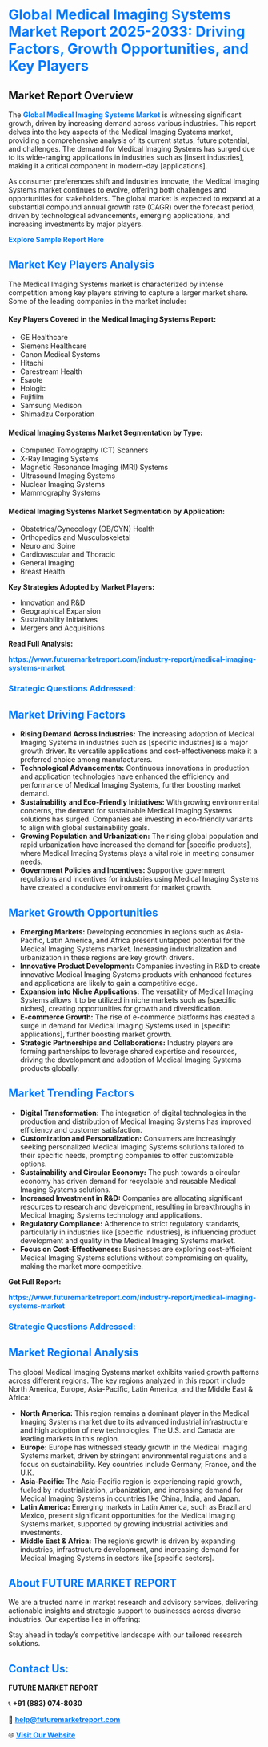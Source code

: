 <h1 style="color: #007BFF;">Global Medical Imaging Systems Market Report 2025-2033: Driving Factors, Growth Opportunities, and Key Players</h1>

<section id="overview">
<h2>Market Report Overview</h2>
<p>The <a href="https://www.futuremarketreport.com/industry-report/medical-imaging-systems-market" style="color: #007BFF; text-decoration: none;"><strong>Global Medical Imaging Systems Market</strong></a> is witnessing significant growth, driven by increasing demand across various industries. This report delves into the key aspects of the Medical Imaging Systems market, providing a comprehensive analysis of its current status, future potential, and challenges. The demand for Medical Imaging Systems has surged due to its wide-ranging applications in industries such as [insert industries], making it a critical component in modern-day [applications].</p>
<p>As consumer preferences shift and industries innovate, the Medical Imaging Systems market continues to evolve, offering both challenges and opportunities for stakeholders. The global market is expected to expand at a substantial compound annual growth rate (CAGR) over the forecast period, driven by technological advancements, emerging applications, and increasing investments by major players.</p>
</section>

<section id="overview">
<p><a href="https://www.futuremarketreport.com/request-sample/reportId=64301" style="color: #007BFF; text-decoration: none;"><strong>Explore Sample Report Here</strong></a></p>
</section>

<section id="key-players">
<h2 style="color: #007BFF;">Market Key Players Analysis</h2>
<p>The Medical Imaging Systems market is characterized by intense competition among key players striving to capture a larger market share. Some of the leading companies in the market include:</p>
<h4>Key Players Covered in the Medical Imaging Systems Report:</h4>
<ul><li>GE Healthcare</li><li>Siemens Healthcare</li><li>Canon Medical Systems</li><li>Hitachi</li><li>Carestream Health</li><li>Esaote</li><li>Hologic</li><li>Fujifilm</li><li>Samsung Medison</li><li>Shimadzu Corporation</li></ul>
<h4>Medical Imaging Systems Market Segmentation by Type:</h4>
<ul><li>Computed Tomography (CT) Scanners</li><li>X-Ray Imaging Systems</li><li>Magnetic Resonance Imaging (MRI) Systems</li><li>Ultrasound Imaging Systems</li><li>Nuclear Imaging Systems</li><li>Mammography Systems</li></ul>

<h4>Medical Imaging Systems Market Segmentation by Application:</h4>
<ul><li>Obstetrics/Gynecology (OB/GYN) Health</li><li>Orthopedics and Musculoskeletal</li><li>Neuro and Spine</li><li>Cardiovascular and Thoracic</li><li>General Imaging</li><li>Breast Health</li></ul>
<p><strong>Key Strategies Adopted by Market Players:</strong></p>
<ul>
<li>Innovation and R&D</li>
<li>Geographical Expansion</li>
<li>Sustainability Initiatives</li>
<li>Mergers and Acquisitions</li>
</ul>
</section>

<section>
<p><strong>Read Full Analysis: </strong></p><a href="https://www.futuremarketreport.com/industry-report/medical-imaging-systems-market" style="color: #007BFF; text-decoration: none;"><strong>https://www.futuremarketreport.com/industry-report/medical-imaging-systems-market</strong></a>
<h3 style="color: #007BFF;">Strategic Questions Addressed:</h3>
</section>

<section id="driving-factors">
<h2 style="color: #007BFF;">Market Driving Factors</h2>
<ul>
<li><strong>Rising Demand Across Industries:</strong> The increasing adoption of Medical Imaging Systems in industries such as [specific industries] is a major growth driver. Its versatile applications and cost-effectiveness make it a preferred choice among manufacturers.</li>
<li><strong>Technological Advancements:</strong> Continuous innovations in production and application technologies have enhanced the efficiency and performance of Medical Imaging Systems, further boosting market demand.</li>
<li><strong>Sustainability and Eco-Friendly Initiatives:</strong> With growing environmental concerns, the demand for sustainable Medical Imaging Systems solutions has surged. Companies are investing in eco-friendly variants to align with global sustainability goals.</li>
<li><strong>Growing Population and Urbanization:</strong> The rising global population and rapid urbanization have increased the demand for [specific products], where Medical Imaging Systems plays a vital role in meeting consumer needs.</li>
<li><strong>Government Policies and Incentives:</strong> Supportive government regulations and incentives for industries using Medical Imaging Systems have created a conducive environment for market growth.</li>
</ul>
</section>

<section id="growth-opportunities">
<h2 style="color: #007BFF;">Market Growth Opportunities</h2>
<ul>
<li><strong>Emerging Markets:</strong> Developing economies in regions such as Asia-Pacific, Latin America, and Africa present untapped potential for the Medical Imaging Systems market. Increasing industrialization and urbanization in these regions are key growth drivers.</li>
<li><strong>Innovative Product Development:</strong> Companies investing in R&D to create innovative Medical Imaging Systems products with enhanced features and applications are likely to gain a competitive edge.</li>
<li><strong>Expansion into Niche Applications:</strong> The versatility of Medical Imaging Systems allows it to be utilized in niche markets such as [specific niches], creating opportunities for growth and diversification.</li>
<li><strong>E-commerce Growth:</strong> The rise of e-commerce platforms has created a surge in demand for Medical Imaging Systems used in [specific applications], further boosting market growth.</li>
<li><strong>Strategic Partnerships and Collaborations:</strong> Industry players are forming partnerships to leverage shared expertise and resources, driving the development and adoption of Medical Imaging Systems products globally.</li>
</ul>
</section>

<section id="trending-factors">
<h2 style="color: #007BFF;">Market Trending Factors</h2>
<ul>
<li><strong>Digital Transformation:</strong> The integration of digital technologies in the production and distribution of Medical Imaging Systems has improved efficiency and customer satisfaction.</li>
<li><strong>Customization and Personalization:</strong> Consumers are increasingly seeking personalized Medical Imaging Systems solutions tailored to their specific needs, prompting companies to offer customizable options.</li>
<li><strong>Sustainability and Circular Economy:</strong> The push towards a circular economy has driven demand for recyclable and reusable Medical Imaging Systems solutions.</li>
<li><strong>Increased Investment in R&D:</strong> Companies are allocating significant resources to research and development, resulting in breakthroughs in Medical Imaging Systems technology and applications.</li>
<li><strong>Regulatory Compliance:</strong> Adherence to strict regulatory standards, particularly in industries like [specific industries], is influencing product development and quality in the Medical Imaging Systems market.</li>
<li><strong>Focus on Cost-Effectiveness:</strong> Businesses are exploring cost-efficient Medical Imaging Systems solutions without compromising on quality, making the market more competitive.</li>
</ul>
</section>

<section>
<p><strong>Get Full Report: </strong></p><a href="https://www.futuremarketreport.com/industry-report/medical-imaging-systems-market" style="color: #007BFF; text-decoration: none;"><strong>https://www.futuremarketreport.com/industry-report/medical-imaging-systems-market</strong></a>
<h3 style="color: #007BFF;">Strategic Questions Addressed:</h3>
</section>


<section id="regional-analysis">
<h2 style="color: #007BFF;">Market Regional Analysis</h2>
<p>The global Medical Imaging Systems market exhibits varied growth patterns across different regions. The key regions analyzed in this report include North America, Europe, Asia-Pacific, Latin America, and the Middle East & Africa:</p>
<ul>
<li><strong>North America:</strong> This region remains a dominant player in the Medical Imaging Systems market due to its advanced industrial infrastructure and high adoption of new technologies. The U.S. and Canada are leading markets in this region.</li>
<li><strong>Europe:</strong> Europe has witnessed steady growth in the Medical Imaging Systems market, driven by stringent environmental regulations and a focus on sustainability. Key countries include Germany, France, and the U.K.</li>
<li><strong>Asia-Pacific:</strong> The Asia-Pacific region is experiencing rapid growth, fueled by industrialization, urbanization, and increasing demand for Medical Imaging Systems in countries like China, India, and Japan.</li>
<li><strong>Latin America:</strong> Emerging markets in Latin America, such as Brazil and Mexico, present significant opportunities for the Medical Imaging Systems market, supported by growing industrial activities and investments.</li>
<li><strong>Middle East & Africa:</strong> The region’s growth is driven by expanding industries, infrastructure development, and increasing demand for Medical Imaging Systems in sectors like [specific sectors].</li>
</ul>
</section>

<footer>
<h2 style="color: #007BFF;">About FUTURE MARKET REPORT</h2>
<p>We are a trusted name in market research and advisory services, delivering actionable insights and strategic support to businesses across diverse industries. Our expertise lies in offering:</p>

<p>Stay ahead in today’s competitive landscape with our tailored research solutions.</p>

<h2 style="color: #007BFF;">Contact Us:</h2>
<p><strong>FUTURE MARKET REPORT</strong></p>
<p>📞 <strong>+91 (883) 074-8030</strong></p>
<p>📧 <strong><a href="mailto:help@futuremarketreport.com" style="color: #007BFF;">help@futuremarketreport.com</a></strong></p>
<p>🌐 <strong><a href="https://www.futuremarketreport.com/" style="color: #007BFF;">Visit Our Website</a></strong></p>
</footer>